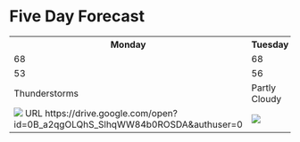 <!DOCTYPE html>
<html>
<head>
	<title>CSS Table Styling</title>
	<link rel="stylesheet" type="text/css" href="project8style.css">
	</head>	
  <body>
  
  <h1>Five Day Forecast</h1>
  
  <table>
  <tr>
  <th>Monday</th>
  <th>Tuesday</th>
  <th>Wednesday</th>
  <th>Thursday</th>
  <th>Friday</th>
  </tr>
  
  <tr>
  <td class="red">68</td>
  <td class="red">68</td>
  <td class="red">70</td>
  <td class="red">73</td>
  <td class="red">62</td>
  </tr>
  
  <tr>
  <td class="blue">53</td>
  <td class="blue">56</td>
  <td class="blue">52</td>
  <td class="blue">58</td>
  <td class="blue">50</td>
  </tr>
  
  <tr>
  <td>Thunderstorms</td>
  <td>Partly Cloudy</td>
  <td>Chance of Rain</td>
  <td>Clear</td>
  <td>Windy</td>
  </tr>
  
  <tr>
  <td><img src="tstorms.jpg">
	<key>URL</key>
	<string>https://drive.google.com/open?id=0B_a2qgOLQhS_SlhqWW84b0ROSDA&amp;authuser=0</string
	</td>
  <td><img src="pcloudy.jpg">
  </td>
  <td><img src="chancerain.jpg">
  </td>
  <td><img src="clear.jpg">
  </td>
  <td><img src="windy.jpg">
  </td>
  </tr>

</table>

</body>

</html>
